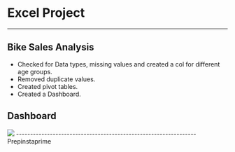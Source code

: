 # Excel Project
-------------------------------------------------------------
 ## Bike Sales Analysis

- Checked for Data types, missing values and  created a col for different age groups.
- Removed duplicate values.
- Created pivot tables.
- Created a Dashboard.

## Dashboard

<img src="https://github.com/bhavanachitragar/Bike-Sales-Analysis/issues/1#issue-2049212825">
----------------------------------------------------------------
Prepinstaprime
